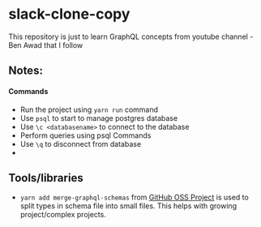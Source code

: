 # slack-clone-copy
This repository is just to learn GraphQL concepts from youtube channel - Ben Awad that I follow

## Notes:
#### Commands
* Run the project using ```yarn run``` command
* Use ```psql``` to start to manage postgres database
* Use ```\c <databasename>``` to connect to the database
* Perform queries using psql Commands
* Use ```\q``` to disconnect from database
*

## Tools/libraries
* ```yarn add merge-graphql-schemas``` from [GitHub OSS Project](https://github.com/okgrow/merge-graphql-schemas) is used to split types in schema file into small files. This helps with growing project/complex projects.
